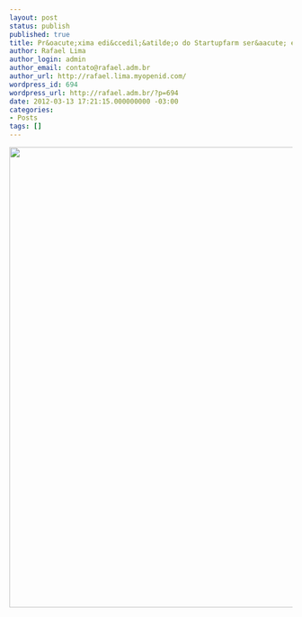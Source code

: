 ```yaml
---
layout: post
status: publish
published: true
title: Pr&oacute;xima edi&ccedil;&atilde;o do Startupfarm ser&aacute; em Bras&iacute;lia
author: Rafael Lima
author_login: admin
author_email: contato@rafael.adm.br
author_url: http://rafael.lima.myopenid.com/
wordpress_id: 694
wordpress_url: http://rafael.adm.br/?p=694
date: 2012-03-13 17:21:15.000000000 -03:00
categories:
- Posts
tags: []
---
```

<a href="http://rafael.adm.br/wp-content/uploads/2012/03/2012.03.jpeg"><img src="http://rafael.adm.br/wp-content/uploads/2012/03/2012.03-706x1024.jpg" alt="" title="Startupfarm Bras&iacute;lia" width="565" height="819" class="aligncenter size-large wp-image-695" /></a>
